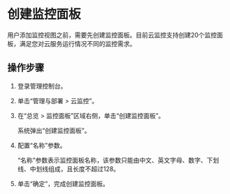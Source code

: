 # 创建监控面板<a name="ZH-CN_TOPIC_0084572291"></a>

用户添加监控视图之前，需要先创建监控面板。目前云监控支持创建20个监控面板，满足您对云服务运行情况不同的监控需求。

## 操作步骤<a name="section71637619539"></a>

1.  登录管理控制台。
2.  单击“管理与部署 \> 云监控”。
3.  在“总览 \> 监控面板”区域右侧，单击“创建监控面板”。

    系统弹出“创建监控面板”。

4.  配置“名称”参数。

    “名称”参数表示监控面板名称，该参数只能由中文、英文字母、数字、下划线、中划线组成，且长度不超过128。

5.  单击“确定”，完成创建监控面板。


